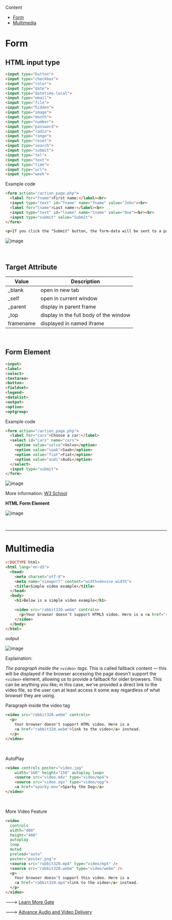Content

- [Form](#Form)
- [Multimedia](#Multimedia)


# Form

## HTML input type

```html
<input type="button">
<input type="checkbox">
<input type="color">
<input type="date">
<input type="datetime-local">
<input type="email">
<input type="file">
<input type="hidden">
<input type="image">
<input type="month">
<input type="number">
<input type="password">
<input type="radio">
<input type="range">
<input type="reset">
<input type="search">
<input type="submit">
<input type="tel">
<input type="text">
<input type="time">
<input type="url">
<input type="week">
```

Example code

```html
<form action="/action_page.php">
  <label for="fname">First name:</label><br>
  <input type="text" id="fname" name="fname" value="John"><br>
  <label for="lname">Last name:</label><br>
  <input type="text" id="lname" name="lname" value="Doe"><br><br>
  <input type="submit" value="Submit">
</form> 

<p>If you click the "Submit" button, the form-data will be sent to a page called "/action_page.php".</p>
```

![image](https://github.com/kiaky0/Programming/assets/109141627/315a377c-b11a-4fe6-a0eb-5c2ead33f943)

<br>

## Target Attribute


| Value | Description |
| --- | --- |
| _blank | open in new tab |
| _self | open in current window |
| _parent | display in parent frame |
| _top | display in the full body of the window |
| framename | displayed in named iframe |

<br>

## Form Element

```html
<input>
<label>
<select>
<textarea>
<button>
<fieldset>
<legend>
<datalist>
<output>
<option>
<optgroup>
```

Example code

```html
<form action="/action_page.php">
  <label for="cars">Choose a car:</label>
  <select id="cars" name="cars">
    <option value="volvo">Volvo</option>
    <option value="saab">Saab</option>
    <option value="fiat">Fiat</option>
    <option value="audi">Audi</option>
  </select>
  <input type="submit">
</form>
```

![image](https://github.com/kiaky0/Programming/assets/109141627/78b52166-e3db-4233-9f0c-b68b4c41aba7)

More information: [W3 School](https://www.w3schools.com/html/html_form_elements.asp)

**HTML Form Element**

![image](https://github.com/kiaky0/Programming/assets/109141627/4bf62986-6920-4e06-96cd-09af660edf56)


<br>

<hr>

# Multimedia

```html
<!DOCTYPE html>
<html lang="en-US">
  <head>
    <meta charset="utf-8">
    <meta name="viewport" content="width=device-width">
    <title>Simple video example</title>
  </head>
  <body>
    <h1>Below is a simple video example</h1>

    <video src="rabbit320.webm" controls>
      <p>Your browser doesn't support HTML5 video. Here is a <a href="rabbit320.webm">link to the video</a> instead.</p> 
    </video>
  </body>
</html>
```

output

![image](https://github.com/user-attachments/assets/7e44cb15-3d20-43b0-a848-dc00e9164cbf)


Explaination:

_The paragraph inside the `<video>` tags._ This is called fallback content — this will be displayed if the browser accessing the page doesn't support the `<video>` element, allowing us to provide a fallback for older browsers. This can be anything you like; in this case, we've provided a direct link to the video file, so the user can at least access it some way regardless of what browser they are using.



Paragraph inside the video tag

```html
<video src="rabbit320.webm" controls>
  <p>
    Your browser doesn't support HTML video. Here is a
    <a href="rabbit320.webm">link to the video</a> instead.
  </p>
</video>

```

<br>

AutoPlay

```html
<video controls poster="video.jpg"
	width="160" height="150" autoplay loop>
	<source src="video.m4v" type="video/mp4">
	<source src="video.ogv" type="video/ogg">
	<a href="sparky.mov">Sparky the Dog</a>
</video>
```

<br>

More Video Feature

```html
<video
  controls
  width="400"
  height="400"
  autoplay
  loop
  muted
  preload="auto"
  poster="poster.png">
  <source src="rabbit320.mp4" type="video/mp4" />
  <source src="rabbit320.webm" type="video/webm" />
  <p>
    Your browser doesn't support this video. Here is a
    <a href="rabbit320.mp4">link to the video</a> instead.
  </p>
</video>

```

---> [Learn More Gate](https://developer.mozilla.org/en-US/docs/Learn/HTML/Multimedia_and_embedding/Video_and_audio_content#Other_video_features)

---> [Advance Audio and Video Delivery](https://developer.mozilla.org/en-US/docs/Web/Media/Audio_and_video_delivery)


